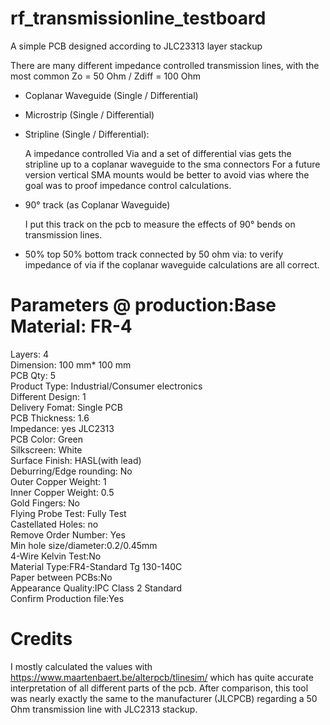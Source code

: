 # rf_transmissionline_testboard
A simple PCB designed according to JLC23313 layer stackup 

There are many different impedance controlled transmission lines, with the most common Zo = 50 Ohm / Zdiff = 100 Ohm

- Coplanar Waveguide (Single / Differential)

- Microstrip (Single / Differential)

- Stripline (Single / Differential):

  A impedance controlled Via and a set of differential vias gets the stripline up to a coplanar waveguide to the sma connectors
  For a future version vertical SMA mounts would be better to avoid vias where the goal was to proof impedance control calculations.
 
- 90° track (as Coplanar Waveguide)

  I put this track on the pcb to measure the effects of 90° bends on transmission lines.

- 50% top 50% bottom track connected by 50 ohm via:
 to verify impedance of via if the coplanar waveguide calculations are all correct.

# Parameters @ production:Base Material: FR-4

Layers: 4\
Dimension: 100 mm* 100 mm\
PCB Qty: 5\
Product Type: Industrial/Consumer electronics\
Different Design: 1\
Delivery Fomat: Single PCB\
PCB Thickness: 1.6\
Impedance: yes JLC2313\
PCB Color: Green\
Silkscreen: White\
Surface Finish: HASL(with lead)\
Deburring/Edge rounding: No\
Outer Copper Weight: 1\
Inner Copper Weight: 0.5\
Gold Fingers: No\
Flying Probe Test: Fully Test\
Castellated Holes: no\
Remove Order Number: Yes\
Min hole size/diameter:0.2/0.45mm\
4-Wire Kelvin Test:No\
Material Type:FR4-Standard Tg 130-140C\
Paper between PCBs:No\
Appearance Quality:IPC Class 2 Standard\
Confirm Production file:Yes

# Credits
I mostly calculated the values with https://www.maartenbaert.be/alterpcb/tlinesim/ which has quite accurate interpretation of all different parts of the pcb.
After comparison, this tool was nearly exactly the same to the manufacturer (JLCPCB) regarding a 50 Ohm transmission line with JLC2313 stackup.

